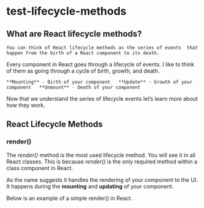# test-lifecycle-methods

## What are React lifecycle methods?

`You can think of React lifecycle methods as the series of events 
that happen from the birth of a React component to its death.`

Every component in React goes through a lifecycle of events. 
I like to think of them as going through a cycle of birth, growth, and death.

`**Mounting** - Birth of your component  
**Update** - Growth of your component  
**Unmount** - Death of your component  `
      
Now that we understand the series of lifecycle events let’s learn more about how they work.

## React Lifecycle Methods

### render()

The _render()_ method is the most used lifecycle method. You will see it in all React classes. 
This is because _render()_ is the only required method within a class component in React.

As the name suggests it handles the rendering of your component to the UI. 
It happens during the **mounting** and **updating** of your component.

Below is an example of a simple render() in React.

